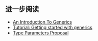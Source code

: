 ## 进一步阅读

* [An Introduction To Generics](https://go.dev/blog/intro-generics)
* [Tutorial: Getting started with generics](https://go.dev/doc/tutorial/generics)
* [Type Parameters Proposal](https://go.googlesource.com/proposal/+/HEAD/design/43651-type-parameters.md)